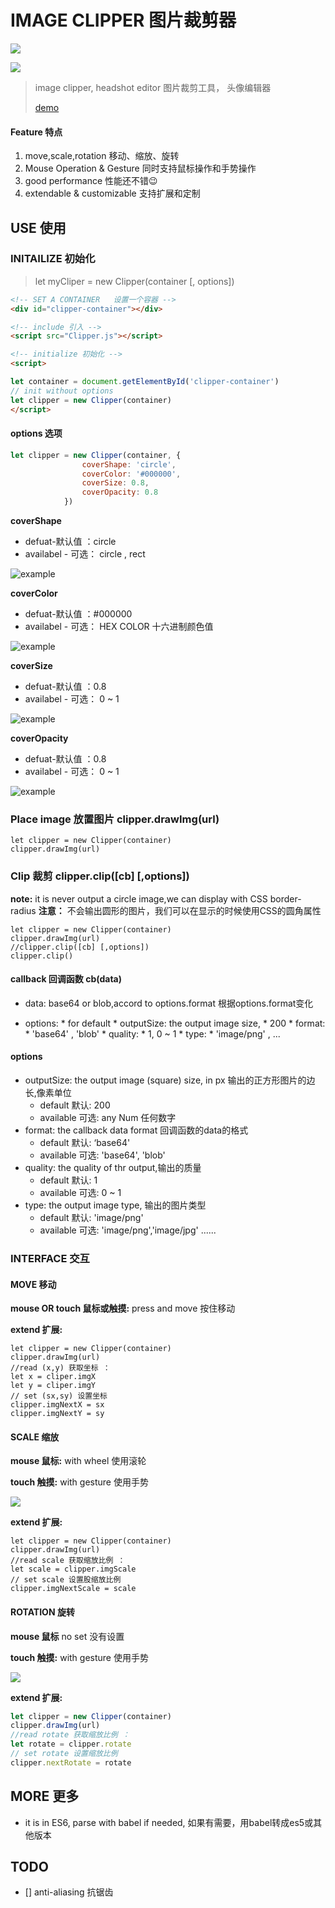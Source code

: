 #	IMAGE CLIPPER 图片裁剪器
![](https://img.shields.io/badge/version-1.0.0-green.svg)

![](https://raw.githubusercontent.com/vincentmrlau/image-clipper/master/images/clip.png)

> image clipper, headshot editor 图片裁剪工具， 头像编辑器
> 
> [demo](https://vincentmrlau.github.io/image-clipper/src/)

#### Feature 特点
1.	move,scale,rotation 移动、缩放、旋转
2.	Mouse Operation & Gesture 同时支持鼠标操作和手势操作
3. good performance 性能还不错😉
4. extendable & customizable  支持扩展和定制

##	USE 使用

###		INITAILIZE 初始化 
>	let myCliper = new Clipper(container [, options])

```HTML
<!-- SET A CONTAINER   设置一个容器 -->
<div id="clipper-container"></div>

<!-- include 引入 -->
<script src="Clipper.js"></script>

<!-- initialize 初始化 -->
<script>

let container = document.getElementById('clipper-container')
// init without options
let clipper = new Clipper(container)
</script>
```
#### options 选项
```javaScript
let clipper = new Clipper(container, {
                coverShape: 'circle',
                coverColor: '#000000',
                coverSize: 0.8,
                coverOpacity: 0.8
            })
```
**coverShape** 

*	defuat-默认值 ：circle
* 	availabel - 可选： circle , rect

![example](https://raw.githubusercontent.com/vincentmrlau/image-clipper/master/images/shape.png)

**coverColor** 

*	defuat-默认值 ：#000000
* 	availabel - 可选： HEX COLOR 十六进制颜色值

![example](https://raw.githubusercontent.com/vincentmrlau/image-clipper/master/images/color.png)

**coverSize** 

*	defuat-默认值 ：0.8
* 	availabel - 可选： 0 ~ 1

![example](https://raw.githubusercontent.com/vincentmrlau/image-clipper/master/images/size.png)

**coverOpacity** 

*	defuat-默认值 ：0.8
* 	availabel - 可选： 0 ~ 1

![example](https://raw.githubusercontent.com/vincentmrlau/image-clipper/master/images/opacity.png)

###	Place image 放置图片 clipper.drawImg(url)
```
let clipper = new Clipper(container)
clipper.drawImg(url)
```

###	Clip 裁剪 clipper.clip([cb] [,options])
**note:** it is never output a circle image,we can display with CSS border-radius
**注意：** 不会输出圆形的图片，我们可以在显示的时候使用CSS的圆角属性

```
let clipper = new Clipper(container)
clipper.drawImg(url)
//clipper.clip([cb] [,options])
clipper.clip()
```
####  callback 回调函数 cb(data)
*	data: base64 or blob,accord to options.format 根据options.format变化

* options: * for default
         *   outputSize: the output image size, * 200
         *   format: * 'base64' , 'blob'
         *   quality: * 1, 0 ~ 1
         *   type: * 'image/png' , ...
#### options
*	outputSize: the output image (square) size, in px 输出的正方形图片的边长,像素单位
	* default 默认: 200
	* available 可选: any Num 任何数字
*	format: the callback data format 回调函数的data的格式
	* default 默认: ‘base64'
	* available 可选: 'base64', 'blob'
*	quality: the quality of thr output,输出的质量
	* default 默认: 1
	* available 可选: 0 ~ 1
* 	type: the output image type, 输出的图片类型
	* default 默认: 'image/png'
	* available 可选: 'image/png','image/jpg' ......


###	INTERFACE 交互

####	MOVE 移动
**mouse OR touch 鼠标或触摸:**	press and move 按住移动

**extend 扩展:** 

```
let clipper = new Clipper(container)
clipper.drawImg(url)
//read (x,y) 获取坐标 ： 
let x = cliper.imgX
let y = cliper.imgY
// set (sx,sy) 设置坐标
clipper.imgNextX = sx
clipper.imgNextY = sy
```
####	SCALE 缩放
**mouse 鼠标:** with wheel 使用滚轮

**touch 触摸:** with gesture 使用手势

![](https://raw.githubusercontent.com/vincentmrlau/image-clipper/master/images/scale.png)

**extend 扩展:** 

```
let clipper = new Clipper(container)
clipper.drawImg(url)
//read scale 获取缩放比例 ： 
let scale = clipper.imgScale
// set scale 设置股缩放比例
clipper.imgNextScale = scale
```

####	ROTATION 旋转
**mouse 鼠标** no set 没有设置

**touch 触摸:** with gesture 使用手势

![](https://raw.githubusercontent.com/vincentmrlau/image-clipper/master/images/rotate.png)

**extend 扩展:** 

``` javascript
let clipper = new Clipper(container)
clipper.drawImg(url)
//read rotate 获取缩放比例 ： 
let rotate = clipper.rotate
// set rotate 设置缩放比例
clipper.nextRotate = rotate
```

## MORE 更多
*	it is in ES6, parse with babel if needed, 如果有需要，用babel转成es5或其他版本

##	TODO

*	[] anti-aliasing 抗锯齿
